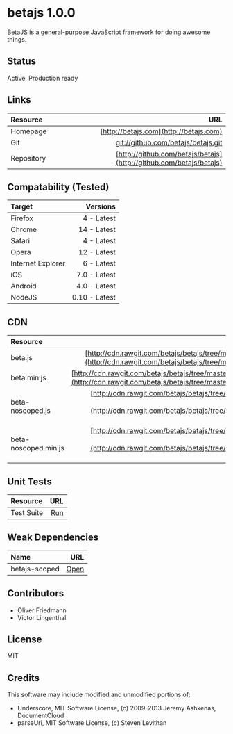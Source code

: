 # betajs 1.0.0

BetaJS is a general-purpose JavaScript framework for doing awesome things.


## Status
Active, Production ready


## Links
| Resource   | URL |
| :--------- | --: |
| Homepage   | [http://betajs.com](http://betajs.com) |
| Git        | [git://github.com/betajs/betajs.git](git://github.com/betajs/betajs.git) |
| Repository | [http://github.com/betajs/betajs](http://github.com/betajs/betajs) |


## Compatability (Tested)
| Target | Versions |
| :----- | -------: |
| Firefox | 4 - Latest |
| Chrome | 14 - Latest |
| Safari | 4 - Latest |
| Opera | 12 - Latest |
| Internet Explorer | 6 - Latest |
| iOS | 7.0 - Latest |
| Android | 4.0 - Latest |
| NodeJS | 0.10 - Latest |


## CDN
| Resource | URL |
| :----- | -------: |
| beta.js | [http://cdn.rawgit.com/betajs/betajs/tree/master/dist/beta.js](http://cdn.rawgit.com/betajs/betajs/tree/master/dist/beta.js) |
| beta.min.js | [http://cdn.rawgit.com/betajs/betajs/tree/master/dist/beta.min.js](http://cdn.rawgit.com/betajs/betajs/tree/master/dist/beta.min.js) |
| beta-noscoped.js | [http://cdn.rawgit.com/betajs/betajs/tree/master/dist/beta-noscoped.js](http://cdn.rawgit.com/betajs/betajs/tree/master/dist/beta-noscoped.js) |
| beta-noscoped.min.js | [http://cdn.rawgit.com/betajs/betajs/tree/master/dist/beta-noscoped.min.js](http://cdn.rawgit.com/betajs/betajs/tree/master/dist/beta-noscoped.min.js) |


## Unit Tests
| Resource | URL |
| :----- | -------: |
| Test Suite | [Run](http://rawgit.com/betajs/betajs/master/tests/tests.html) |



## Weak Dependencies
| Name | URL |
| :----- | -------: |
| betajs-scoped | [Open](https://github.com/betajs/betajs-scoped) |


## Contributors

- Oliver Friedmann
- Victor Lingenthal


## License

MIT


## Credits

This software may include modified and unmodified portions of:
- Underscore, MIT Software License, (c) 2009-2013 Jeremy Ashkenas, DocumentCloud
- parseUri, MIT Software License, (c) Steven Levithan
